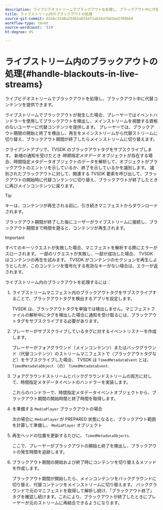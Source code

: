 ```yaml
---
description: ライブビデオストリームでブラックアウトを処理し、ブラックアウト中に代替コンテンツを提供できます。
title: ライブストリーム内のブラックアウトの処理
source-git-commit: 02ebc3548a254b2a6554f1ab34afbb3ea5f09bb8
workflow-type: tm+mt
source-wordcount: '519'
ht-degree: 0%

---
```


# ライブストリーム内のブラックアウトの処理{#handle-blackouts-in-live-streams}

ライブビデオストリームでブラックアウトを処理し、ブラックアウト中に代替コンテンツを提供できます。

ライブストリームでブラックアウトが発生した場合、プレーヤーではイベントハンドラーを使用してブラックアウトを検出し、メインストリームを視聴する資格のないユーザーに代替コンテンツを提供します。 プレーヤーでは、ブラックアウト期間の開始と終了を検出し、再生をメインストリームから代替ストリームに切り替え、ブラックアウト期間が終了したらメインストリームに切り替えます。

クライアントアプリで、TVSDK のブラックアウトタグをサブスクライブします。 新規の通知を受けたとき *時間指定メタデータ* オブジェクトが存在する場合、時間指定メタデータオブジェクトのデータを解析して、オブジェクトがブラックアウトのエントリを示しているか、終了を示しているかを識別します。 識別されたブラックアウトに対して、関連する TVSDK 要素を呼び出して、ブラックアウトの開始時に代替コンテンツに切り替え、ブラックアウトが終了したときに再びメインコンテンツに戻ります。

>[!TIP]
>
>キーは、コンテンツが再生される前に、引き続きマニフェストからダウンロードされます。

ブラックアウト期間が終了した後にユーザーがライブストリームに接続し、ブラックアウト期間まで時間を遡ると、コンテンツが再生されます。

>[!IMPORTANT]
>
>すべてのキーリクエストが失敗した場合、マニフェストを解析する際にエラーがスローされます。 一部のリクエストが失敗し、一部が成功した場合、 TVSDK はコンテンツの再生を試みます。 TVSDK がコンテンツのセクションを再生しようとしたが、このコンテンツを復号化する有効なキーがない場合は、エラーが返されます。

ライブストリーム内のブラックアウトを処理するには：

1. ライブストリームマニフェスト内のブラックアウトタグをサブスクライブすることで、ブラックアウトタグを検出するアプリを設定します。

   TVSDK は、ブラックアウトタグを単独では検出しません。マニフェストファイルの解析中にタグを検出した場合に通知を受け取るには、ブラックアウトタグをサブスクライブする必要があります。
1. プレーヤーがサブスクライブしているタグに対するイベントリスナーを作成します。

   プレーヤーがフォアグラウンド（メインコンテンツ）またはバックグラウンド（代替コンテンツ）のストリームマニフェストで（ブラックアウトタグなど）をサブスクライブした場合、 TVSDK は `TimedMetadataEvent` とは、 `TimedMetadataObject` （の） `TimedMetadataEvent`.
1. フォアグラウンドストリームとバックグラウンドストリームの両方に対して、時間指定メタデータイベントのハンドラーを実装します。

   これらのハンドラーで、時間指定メタデータイベントオブジェクトから、ブラックアウト期間の開始時間と終了時間を取得します。
1. を準備する `MediaPlayer` ブラックアウトの場合

   次の場合に `MediaPlayer` が PREPARED 状態になると、ブラックアウト範囲を計算して準備し、 `MediaPlayer` オブジェクト

1. 再生ヘッドの位置を更新するたびに、 `TimedMetadataObjects`.

   ここで、プレーヤーがブラックアウトの開始と終了を検出し、ブラックアウトの発生時間を追跡します。

1. ブラックアウト期間の開始および終了時にコンテンツを切り替えるメソッドを作成します。

   ブラックアウト期間が開始したら、メインコンテンツをバックグラウンドに切り替え、代替コンテンツをメインストリームに切り替えます。 バックグラウンドで元のマニフェストを取得して解析し続け、「ブラックアウト終了」タグを確認し続けます。これにより、ブラックアウトが終了したときにプレーヤーが元のストリームに再結合できるようになります。

